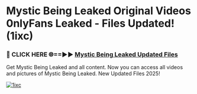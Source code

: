 # Mystic Being Leaked Original Videos 0nlyFans Leaked - Files Updated! (1ixc)

<h3>🔴 CLICK HERE 🌐==►► <a href="https://tinyurl.com/x26r9saj" rel="nofollow">Mystic Being Leaked Updated Files</a></h3>

Get Mystic Being Leaked and all content. Now you can access all videos and pictures of Mystic Being Leaked. New Updated Files 2025!

[![1ixc](https://i.imgur.com/LkgZPqh.gif)](https://tinyurl.com/x26r9saj)
